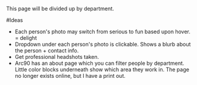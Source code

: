 This page will be divided up by department.

#Ideas
* Each person's photo may switch from serious to fun based upon hover. = delight
* Dropdown under each person's photo is clickable. Shows a blurb about the person + contact info.
* Get professional headshots taken.
* Arc90 has an about page which you can filter people by department. Little color blocks underneath show which area they work in. The page no longer exists online, but I have a print out. 
